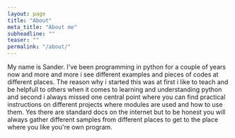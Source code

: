 ```yaml
---
layout: page
title: "About"
meta_title: "About me"
subheadline: ""
teaser: ""
permalink: "/about/"
---
```

My name is Sander. I've been programming in python for a couple of years now and more and more i see different examples and pieces of codes 
at different places. The reason why i started this was at first i like to teach and be helpfull to others when it comes to learning and understanding python 
and second i always missed one central point where you can find practical instructions on different projects where modules are used and how to use them. 
Yes there are standard docs on the internet but to be honest you will always gather different samples from different places to get to the place where you like you're own program.



 [1]: http://www.test.python-tutorials.nl/

